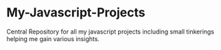 # My-Javascript-Projects
Central Repository for all my javascript projects including small tinkerings helping me gain various insights.
